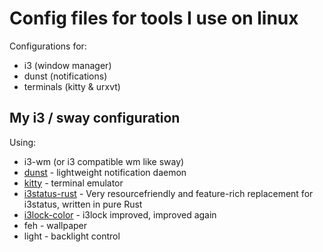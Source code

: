 # Config files for tools I use on linux

Configurations for:

* i3 (window manager)
* dunst (notifications)
* terminals (kitty & urxvt)

## My i3 / sway configuration

Using: 
* i3-wm (or i3 compatible wm like sway)
* [dunst](https://dunst-project.org/) - lightweight notification daemon
* [kitty](https://sw.kovidgoyal.net/kitty/) - terminal emulator
* [i3status-rust](https://github.com/greshake/i3status-rust) - Very resourcefriendly and feature-rich replacement for i3status, written in pure Rust  
* [i3lock-color](https://github.com/PandorasFox/i3lock-color) - i3lock improved, improved again
* feh - wallpaper
* light - backlight control
